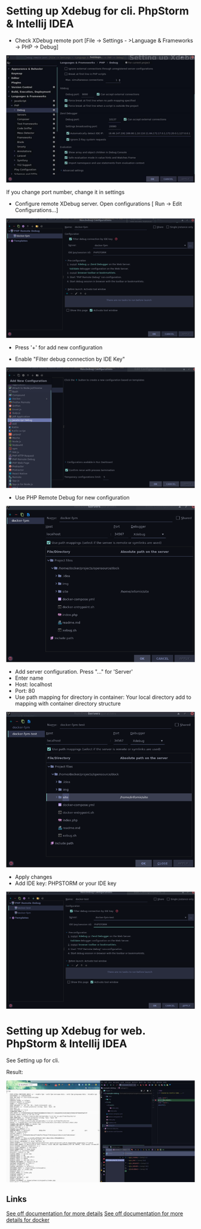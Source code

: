 # Setting up Xdebug for cli. PhpStorm & Intellij IDEA

* Check XDebug remote port [File -> Settings - >Language & Frameworks -> PHP -> Debug]

[![settings](./img/settings.jpg)](./img/settings.jpg)

If you change port number, change it in settings

* Configure remote XDebug server. Open configurations [ Run -> Edit Configurations...]

[![settings xebug](./img/set-up-tool.png)](./img/set-up-tool.png)

* Press '+' for add new configuration

* Enable "Filter debug connection by IDE Key"

[![settings xebug](./img/add-xdebug.png)](./img/add-xdebug.png)

* Use PHP Remote Debug for new configuration

[![settings xebug](./img/server-config.png)](./img/server-config.png)

* Add server configuration. Press "..." for 'Server'
* Enter name
* Host: localhost
* Port: 80
* Use path mapping for directory in container: Your local directory add to mapping with container directory structure

[![settings xebug](./img/final-config.png)](./img/final-config.png)

* Apply changes
* Add IDE key: PHPSTORM or your IDE key

[![settings xebug](./img/final-config-ide-key.png)](./img/final-config-ide-key.png)

# Setting up Xdebug for web. PhpStorm & Intellij IDEA

See Setting up for cli.

Result:

[![web xdebug work](./img/web-xdebug.jpg)](./img/web-xdebug.jpg)

## Links

[See off documentation for more details](https://www.jetbrains.com/help/phpstorm/configuring-xdebug.html)
[See off documentation for more details for docker](https://confluence.jetbrains.com/display/PhpStorm/Docker+Support+in+PhpStorm#DockerSupportinPhpStorm-DebuggingthePHPwebapplicationrunningintheDockercontainer)
